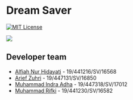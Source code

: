 # Dream Saver

[![MIT License][license-shield]][license-url]

<a><img src="https://i.imgur.com/hFxfrZw.png"></a>

## Developer team
* [Alfiah Nur Hidayati](https://github.com/alfiahnurhiday) - 19/441216/SV/16568
* [Arief Zuhri](https://github.com/ariefzuhri) - 19/447131/SV/16850
* [Muhammad Indra Adha](https://github.com/amindraa05) - 19/447318/SV/17012
* [Muhammad Rifki](https://github.com/muri27) - 19/441230/SV/16582

[license-shield]: https://img.shields.io/github/license/ariefzuhri/DreamSaver?style=for-the-badge
[license-url]: https://github.com/ariefzuhri/DreamSaver/blob/master/LICENSE
